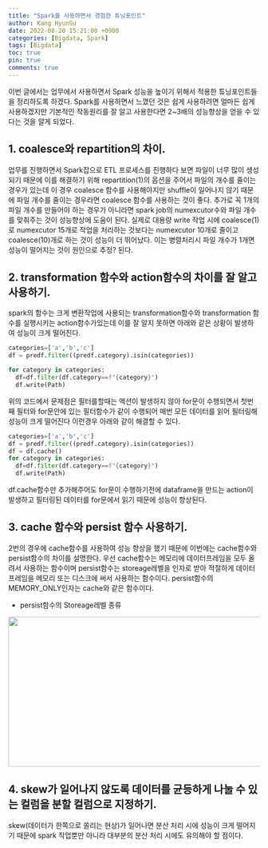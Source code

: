 ```yaml
---
title: "Spark를 사용하면서 경험한 튜닝포인트"
author: Kang HyunGu
date: 2022-08-20 15:21:00 +0900
categories: [Bigdata, Spark]
tags: [Bigdata]
toc: true
pin: true
comments: true
---
```


이번 글에서는 업무에서 사용하면서 Spark 성능을 높이기 위해서 적용한 튜닝포인트들을 정리하도록 하겠다. Spark를 사용하면서 느꼈던 것은 쉽게 사용하려면 얼마든 쉽게 사용하겠지만 기본적인 작동원리를 잘 알고 사용한다면 2~3배의 성능향상을 얻을 수 있다는 것을 알게 되었다.

## 1. coalesce와 repartition의 차이.
업무를 진행하면서 Spark잡으로 ETL 프로세스를 진행하다 보면 파일이 너무 많이 생성되기 때문에 이를 해결하기 위해 repartition(1)의 옵션을 주어서 파일의 개수를 줄이는 경우가 있는데 이 경우 coalesce 함수를 사용해야지만 shuffle이 일어나지 않기 때문에 파일 개수를 줄이는 경우라면 coalesce 함수를 사용하는 것이 좋다. 추가로 꼭 1개의 파일 개수를 만들어야 하는 경우가 아니라면 spark job의 numexcutor수와 파일 개수를 맞춰주는 것이 성능향상에 도움이 된다. 실제로 대용량 write 작업 시에 coalesce(1)로 numexcutor 15개로 작업을 처리하는 것보다는 numexcutor 10개로 줄이고 coalesce(10)개로 하는 것이 성능이 더 뛰어났다. 이는 병렬처리시 파일 개수가 1개면 성능이 떨어지는 것이 원인으로 추정? 된다.

## 2. transformation 함수와 action함수의 차이를 잘 알고 사용하기.
spark의 함수는 크게 변환작업에 사용되는 transformation함수와 transformation 함수를 실행시키는 action함수가있는데 이를 잘 알지 못하면 아래와 같은 상황이 발생하여 성능이 크게 떨어진다.
```Python
categories=['a','b','c']
df = predf.filter((predf.category).isin(categories))

for category in categories:
  df=df.filter(df.category==f"{category}")
  df.write(Path)

```
위의 코드에서 문제점은 필터를할때는 액션이 발생하지 않아 for문이 수행되면서 첫번째 필터와 for문안에 있는 필터함수가 같이 수행되어 매번 모든 데이터를 읽어 필터링해 성능이 크게 떨어진다
이런경우 아래와 같이 해결할 수 있다.
```Python
categories=['a','b','c']
df = predf.filter((predf.category).isin(categories))
df = df.cache()
for category in categories:
  df=df.filter(df.category==f"{category}")
  df.write(Path)

```
df.cache함수만 추가해주어도 for문이 수행하기전에 dataframe을 만드는 action이 발생하고 필터링된 데이터를 for문에서 읽기 때문에 성능이 향상된다.

## 3. cache 함수와 persist 함수 사용하기.
2번의 경우에 cache함수를 사용하여 성능 향상을 했기 때문에 이번에는 cache함수와 persist함수의 차이를 설명한다.
우선 cache함수는 메모리에 데이터프레임을 모두 올려서 사용하는 함수이며 persist함수는 storeage레벨을 인자로 받아 적절하게 데이터프레임을 메모리 또는 디스크에 써서 사용하는 함수이다.
persist함수의 MEMORY_ONLY인자는 cache와 같은 함수이다.

- persist함수의 Storeage레벨 종류
<p align="left"> <img src="{{site.url}}/img/storeage_level.png" width="600" height="300"></p>

## 4. skew가 일어나지 않도록 데이터를 균등하게 나눌 수 있는 컬럼을 분할 컬럼으로 지정하기.
skew(데이터가 한쪽으로 쏠리는 현상)가 일어나면 분산 처리 시에 성능이 크게 떨어지기 때문에 spark 작업뿐만 아니라 대부분의 분산 처리 시에도 유의해야 할 점이다.
